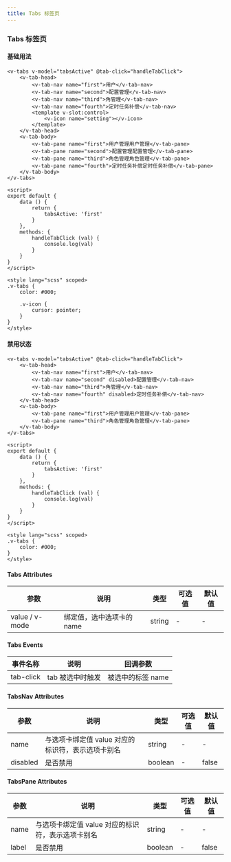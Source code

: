 ```yaml
---
title: Tabs 标签页
---
```


### Tabs 标签页

#### 基础用法

<Tabs-Basis />

``` vue
<v-tabs v-model="tabsActive" @tab-click="handleTabClick">
    <v-tab-head>
        <v-tab-nav name="first">用户</v-tab-nav>
        <v-tab-nav name="second">配置管理</v-tab-nav>
        <v-tab-nav name="third">角管理</v-tab-nav>
        <v-tab-nav name="fourth">定时任务补偿</v-tab-nav>
        <template v-slot:control>
            <v-icon name="setting"></v-icon>
        </template>
    </v-tab-head>
    <v-tab-body>
        <v-tab-pane name="first">用户管理用户管理</v-tab-pane>
        <v-tab-pane name="second">配置管理配置管理</v-tab-pane>
        <v-tab-pane name="third">角色管理角色管理</v-tab-pane>
        <v-tab-pane name="fourth">定时任务补偿定时任务补偿</v-tab-pane>
    </v-tab-body>
</v-tabs>

<script>
export default {
    data () {
        return {
            tabsActive: 'first'
        }
    },
    methods: {
        handleTabClick (val) {
            console.log(val)
        }
    }
}
</script>

<style lang="scss" scoped>
.v-tabs {
    color: #000;

    .v-icon {
        cursor: pointer;
    }
}
</style>
```

#### 禁用状态

<Tabs-Disabled />

```vue
<v-tabs v-model="tabsActive" @tab-click="handleTabClick">
    <v-tab-head>
        <v-tab-nav name="first">用户</v-tab-nav>
        <v-tab-nav name="second" disabled>配置管理</v-tab-nav>
        <v-tab-nav name="third">角管理</v-tab-nav>
        <v-tab-nav name="fourth" disabled>定时任务补偿</v-tab-nav>
    </v-tab-head>
    <v-tab-body>
        <v-tab-pane name="first">用户管理用户管理</v-tab-pane>
        <v-tab-pane name="third">角色管理角色管理</v-tab-pane>
    </v-tab-body>
</v-tabs>

<script>
export default {
    data () {
        return {
            tabsActive: 'first'
        }
    },
    methods: {
        handleTabClick (val) {
            console.log(val)
        }
    }
}
</script>

<style lang="scss" scoped>
.v-tabs {
    color: #000;
}
</style>
```

#### Tabs Attributes

| 参数        | 说明         | 类型    | 可选值  | 默认值 
| ---------- |--------------| -------| -----|-----
| value / v-mode | 绑定值，选中选项卡的 name | string |-     |-

#### Tabs Events

| 事件名称        | 说明         | 回调参数    
| ---------- |--------------| -------
| tab-click   | tab 被选中时触发  | 被选中的标签 name | 

#### TabsNav Attributes

| 参数        | 说明         | 类型    | 可选值  | 默认值 
| ---------- |--------------| -------| -----|-----
| name   | 与选项卡绑定值 value 对应的标识符，表示选项卡别名  | string | - | -
| disabled   | 是否禁用       | boolean | - | false

#### TabsPane Attributes

| 参数        | 说明         | 类型    | 可选值  | 默认值 
| ---------- |--------------| -------| -----|-----
| name   | 与选项卡绑定值 value 对应的标识符，表示选项卡别名  | string | - | -
| label   | 是否禁用       | boolean | - | false
